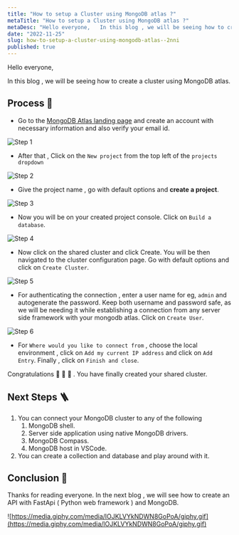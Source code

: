 ```yaml
---
title: "How to setup a Cluster using MongoDB atlas ?"
metaTitle: "How to setup a Cluster using MongoDB atlas ?"
metaDesc: "Hello everyone,   In this blog , we will be seeing how to create a cluster using MongoDB atlas.     ..."
date: "2022-11-25"
slug: how-to-setup-a-cluster-using-mongodb-atlas--2nni
published: true
---
```


Hello everyone, 

In this blog , we will be seeing how to create a cluster using MongoDB atlas. 

## Process 🚀

- Go to the [MongoDB Atlas landing page](https://www.mongodb.com/cloud/atlas/register)  and create an account with necessary information and also verify your email id. 

![Step 1](https://dev-to-uploads.s3.amazonaws.com/uploads/articles/w3nih52uarwfu961lbdn.png)


- After that , Click on the `New project` from the top left of the `projects dropdown`

![Step 2](https://dev-to-uploads.s3.amazonaws.com/uploads/articles/4bemf6xa5iwmp8k2cdtv.png)


- Give the project name , go with default options and **create a project**. 


![Step 3](https://dev-to-uploads.s3.amazonaws.com/uploads/articles/p54p4hev0rvz73wifew4.png)


- Now you will be on your created project console. Click on  `Build a database`.


![Step 4](https://dev-to-uploads.s3.amazonaws.com/uploads/articles/5krg9x0s624rty8towjw.png)


- Now click on the shared cluster and click Create. You will be then navigated to the cluster configuration page. Go with default options and click on `Create Cluster`.


![Step 5](https://dev-to-uploads.s3.amazonaws.com/uploads/articles/xxs2vqgjepli76vdp6l8.png)


- For authenticating the connection , enter a user name for eg, `admin` and autogenerate the password. Keep both username and password safe, as we will be needing it while establishing a connection from any server side framework with your mongodb atlas. Click on `Create User`.

![Step 6](https://dev-to-uploads.s3.amazonaws.com/uploads/articles/txpdb2musomzmck7cxqp.png)

- For `Where would you like to connect from` , choose the local environment , click on `Add my current IP address` and click on `Add Entry`. Finally , click on `Finish and close`. 

Congratulations  🎉 🥳 🥂 . You have finally created your shared cluster. 

## Next Steps 🪜

1. You can connect your MongoDB cluster to any of the following 
    1. MongoDB shell.
    2. Server side application using native MongoDB drivers.
    3. MongoDB Compass.
    4. MongoDB host in VSCode.
2. You can create a collection and database and play around with it. 

## Conclusion 🎉

Thanks for reading everyone. In the next blog , we will see how to create an API with FastApi ( Python web framework ) and MongoDB.

![https://media.giphy.com/media/lOJKLVYkNDWN8GoPoA/giphy.gif](https://media.giphy.com/media/lOJKLVYkNDWN8GoPoA/giphy.gif)
